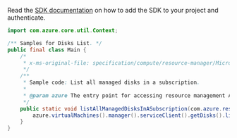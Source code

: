 Read the [SDK documentation](https://github.com/Azure/azure-sdk-for-java/blob/azure-resourcemanager_2.14.0/sdk/resourcemanager/azure-resourcemanager/README.md) on how to add the SDK to your project and authenticate.

```java
import com.azure.core.util.Context;

/** Samples for Disks List. */
public final class Main {
    /*
     * x-ms-original-file: specification/compute/resource-manager/Microsoft.Compute/stable/2021-12-01/examples/ListManagedDisksInASubscription.json
     */
    /**
     * Sample code: List all managed disks in a subscription.
     *
     * @param azure The entry point for accessing resource management APIs in Azure.
     */
    public static void listAllManagedDisksInASubscription(com.azure.resourcemanager.AzureResourceManager azure) {
        azure.virtualMachines().manager().serviceClient().getDisks().list(Context.NONE);
    }
}
```
